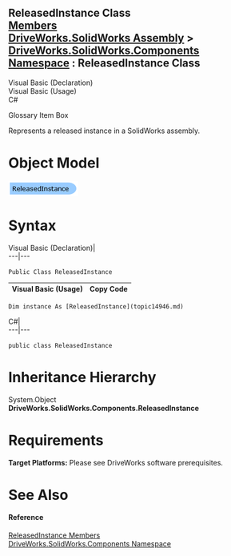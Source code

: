 ReleasedInstance Class   
[Members](topic14947.md)   
[DriveWorks.SolidWorks Assembly](topic13342.md) > [DriveWorks.SolidWorks.Components Namespace](topic13925.md) : ReleasedInstance Class  
---  
  
Visual Basic (Declaration)    
Visual Basic (Usage)    
C# 

Glossary Item Box

Represents a released instance in a SolidWorks assembly. 

# Object Model

![](dotnetdiagramimages/image849.png)

# Syntax

Visual Basic (Declaration)|   
---|---  
      
    
    Public Class ReleasedInstance   
  
Visual Basic (Usage)| Copy Code  
---|---  
      
    
    Dim instance As [ReleasedInstance](topic14946.md)  
  
C#|   
---|---  
      
    
    public class ReleasedInstance   
  
# Inheritance Hierarchy

System.Object  
**DriveWorks.SolidWorks.Components.ReleasedInstance**  


# Requirements

**Target Platforms:** Please see DriveWorks software prerequisites.

# See Also

#### Reference

[ReleasedInstance Members](topic14947.md)   
[DriveWorks.SolidWorks.Components Namespace](topic13925.md)


